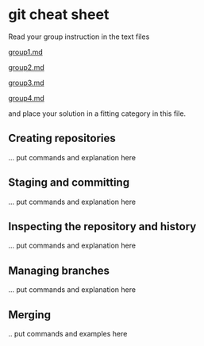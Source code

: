 # git cheat sheet

Read your group instruction in the text files 

[group1.md](group1.md)

[group2.md](group2.md)

[group3.md](group3.md)

[group4.md](group4.md)

and place your solution in a fitting category in this file.

## Creating repositories

... put commands and explanation here

## Staging and committing

... put commands and explanation here

## Inspecting the repository and history

... put commands and explanation here

## Managing branches

... put commands and explanation here

## Merging

.. put commands and examples here